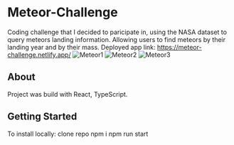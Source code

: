 # Meteor-Challenge

Coding challenge that I decided to paricipate in, using the NASA dataset to query meteors landing information.
Allowing users to find meteors by their landing year and by their mass.
Deployed app link: https://meteor-challenge.netlify.app/
![Meteor1](https://github.com/AmitAkuka/Meteor-Challenge/assets/102300284/81dea9f8-28df-4066-9d85-39671efb3f97)
![Meteor2](https://github.com/AmitAkuka/Meteor-Challenge/assets/102300284/710a50ff-f0a1-4afb-bf96-5e2d309c15c4)
![Meteor3](https://github.com/AmitAkuka/Meteor-Challenge/assets/102300284/bc7857fe-8dd2-4487-a375-fc3348438831)


## About

Project was build with React, TypeScript.

## Getting Started

To install locally:
clone repo 
npm i
npm run start

